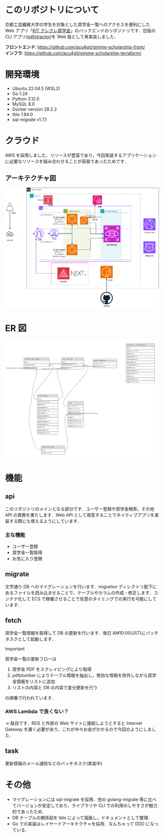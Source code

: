 # このリポジトリについて

京都工芸繊維大学の学生を対象とした奨学金一覧へのアクセスを便利にした Web アプリ「[KIT クレクレ奨学金](https://www.kit-gimme-scholarship.com/)」のバックエンドのリポジトリです．旧版の CLI アプリ([pdfxtractor](https://github.com/acu4git/pdfxtractor))を Web 版として再実装しました．

**フロントエンド**: https://github.com/acu4git/gimme-scholarship-front/<br>
**インフラ**: https://github.com/acu4git/gimme-scholarship-terraform/

# 開発環境

- Ubuntu 22.04.5 (WSL2)
- Go 1.24
- Python 3.12.0
- MySQL 8.0
- Docker version 28.2.2
- tbls 1.84.0
- sql-migrate v1.7.1

# クラウド

AWS を採用しました．リソースが豊富であり，今回実装するアプリケーションに必要なリソースを組み合わせることが容易であったためです．

## アーキテクチャ図

![gs-architecture-ver2](クレクレ奨学金_aws02.png)

# ER 図

![Entity Relationship Diagram](doc/schema/schema.svg)

# 機能

## api

このリポジトリのメインとなる部分です．ユーザー登録や奨学金検索，その他 API の責務を果たします．Web API として用意することでネイティブアプリを実装する際にも使えるようにしています．

### 主な機能

- ユーザー登録
- 奨学金一覧取得
- お気に入り登録

## migrate

文字通り DB へのマイグレーションを行います．migration ディレクトリ配下にあるファイルを読み込ませることで，テーブルやカラムの作成・修正します．コンテナ化して ECS で稼働させることで任意のタイミングでの実行を可能にしています．

## fetch

奨学金一覧情報を取得して DB の更新を行います．毎日 AM10:00(JST)にバッチタスクとして起動します．

> [!Important]
> 奨学金一覧の更新フローは
>
> 1. 奨学金 PDF をスクレイピングにより取得
> 2. pdfplumber によりテーブル情報を抽出し，無効な情報を除外しながら奨学金情報をリストに追加
> 3. リストの内容と DB の内容で差分更新を行う
>
> の順番で行われています．

### AWS Lambda で良くない？

-> 駄目です．RDS と外部の Web サイトに接続しようとすると Internet Gateway を置く必要があり，これが中々お金がかかるので今回のようにしました．

## task

更新情報のメール通知などのバッチタスク(実装中)

# その他

- マイグレーションには sql-migrate を採用．他の golang-migrate 等に比べてバージョンが安定しており，ライブラリや CLI での利用のしやすさが魅力的であったため．
- DB テーブルの関係図を tbls によって描画し，ドキュメントとして整理．
- Go での実装はレイヤードアーキテクチャを採用．なんちゃって DDD になっている．
